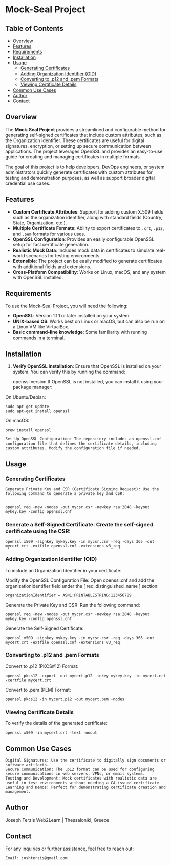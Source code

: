 # Mock-Seal Project

## Table of Contents
- [Overview](#overview)
- [Features](#features)
- [Requirements](#requirements)
- [Installation](#installation)
- [Usage](#usage)
  - [Generating Certificates](#generating-certificates)
  - [Adding Organization Identifier (OID)](#adding-organization-identifier-oid)
  - [Converting to .p12 and .pem Formats](#converting-to-p12-and-pem-formats)
  - [Viewing Certificate Details](#viewing-certificate-details)
- [Common Use Cases](#common-use-cases)
- [Author](#author)
- [Contact](#contact)

## Overview
The **Mock-Seal Project** provides a streamlined and configurable method for generating self-signed certificates that include custom attributes, such as the Organization Identifier. These certificates are useful for digital signatures, encryption, or setting up secure communication between applications. The project leverages OpenSSL and provides an easy-to-use guide for creating and managing certificates in multiple formats. 

The goal of this project is to help developers, DevOps engineers, or system administrators quickly generate certificates with custom attributes for testing and demonstration purposes, as well as support broader digital credential use cases.

## Features
- **Custom Certificate Attributes**: Support for adding custom X.509 fields such as the organization identifier, along with standard fields (Country, State, Organization, etc.).
- **Multiple Certificate Formats**: Ability to export certificates to `.crt`, `.p12`, and `.pem` formats for various uses.
- **OpenSSL Configuration**: Provides an easily configurable OpenSSL setup for fast certificate generation.
- **Realistic Mock Data**: Includes mock data in certificates to simulate real-world scenarios for testing environments.
- **Extensible**: The project can be easily modified to generate certificates with additional fields and extensions.
- **Cross-Platform Compatibility**: Works on Linux, macOS, and any system with OpenSSL installed.

## Requirements
To use the Mock-Seal Project, you will need the following:
- **OpenSSL**: Version 1.1.1 or later installed on your system.
- **UNIX-based OS**: Works best on Linux or macOS, but can also be run on a Linux VM like VirtualBox.
- **Basic command-line knowledge**: Some familiarity with running commands in a terminal.

## Installation
1. **Verify OpenSSL Installation**: 
   Ensure that OpenSSL is installed on your system. You can verify this by running the command:
   
   openssl version
If OpenSSL is not installed, you can install it using your package manager:

On Ubuntu/Debian:


    sudo apt-get update
    sudo apt-get install openssl

On macOS:

    brew install openssl

    Set Up OpenSSL Configuration: The repository includes an openssl.cnf configuration file that defines the certificate details, including custom attributes. Modify the configuration file if needed.

## Usage
### Generating Certificates

    Generate Private Key and CSR (Certificate Signing Request): Use the following command to generate a private key and CSR:


    openssl req -new -nodes -out mycsr.csr -newkey rsa:2048 -keyout mykey.key -config openssl.cnf

### Generate a Self-Signed Certificate: Create the self-signed certificate using the CSR:


    openssl x509 -signkey mykey.key -in mycsr.csr -req -days 365 -out mycert.crt -extfile openssl.cnf -extensions v3_req

### Adding Organization Identifier (OID)

To include an Organization Identifier in your certificate:

Modify the OpenSSL Configuration File: Open openssl.cnf and add the organizationIdentifier field under the [ req_distinguished_name ] section:


    organizationIdentifier = ASN1:PRINTABLESTRING:123456789

Generate the Private Key and CSR: Run the following command:


    openssl req -new -nodes -out mycsr.csr -newkey rsa:2048 -keyout mykey.key -config openssl.cnf

Generate the Self-Signed Certificate:


    openssl x509 -signkey mykey.key -in mycsr.csr -req -days 365 -out mycert.crt -extfile openssl.cnf -extensions v3_req

### Converting to .p12 and .pem Formats

Convert to .p12 (PKCS#12) Format:


    openssl pkcs12 -export -out mycert.p12 -inkey mykey.key -in mycert.crt -certfile mycert.crt

Convert to .pem (PEM) Format:


    openssl pkcs12 -in mycert.p12 -out mycert.pem -nodes

### Viewing Certificate Details

To verify the details of the generated certificate:


    openssl x509 -in mycert.crt -text -noout

## Common Use Cases

    Digital Signatures: Use the certificate to digitally sign documents or software artifacts.
    Secure Communication: The .p12 format can be used for configuring secure communications in web servers, VPNs, or email systems.
    Testing and Development: Mock certificates with realistic data are useful in test environments without needing a CA-issued certificate.
    Learning and Demos: Perfect for demonstrating certificate creation and management.

## Author

Joseph Terzis
Web2Learn | Thessaloniki, Greece

## Contact

For any inquiries or further assistance, feel free to reach out:

    Email: joshterzis@gmail.com
